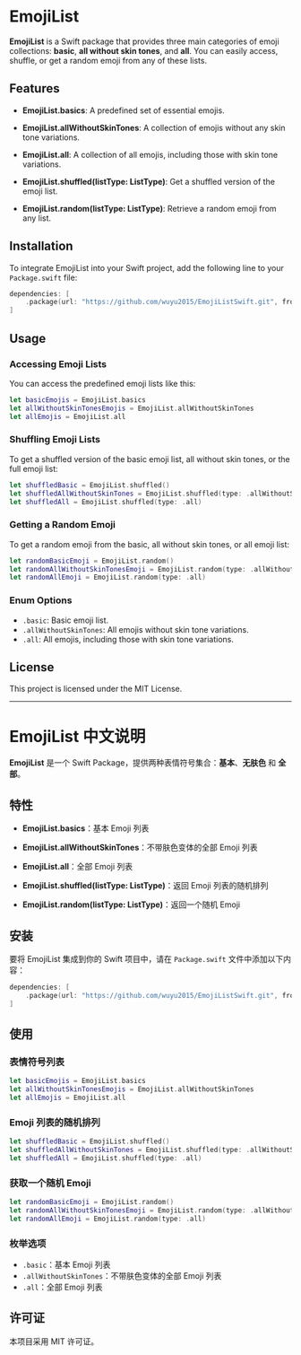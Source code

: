# EmojiList

**EmojiList** is a Swift package that provides three main categories of emoji collections: **basic**, **all without skin tones**, and **all**. You can easily access, shuffle, or get a random emoji from any of these lists.

## Features

- **EmojiList.basics**: A predefined set of essential emojis.
- **EmojiList.allWithoutSkinTones**: A collection of emojis without any skin tone variations.
- **EmojiList.all**: A collection of all emojis, including those with skin tone variations.


- **EmojiList.shuffled(listType: ListType)**: Get a shuffled version of the emoji list.
- **EmojiList.random(listType: ListType)**: Retrieve a random emoji from any list.

## Installation

To integrate EmojiList into your Swift project, add the following line to your `Package.swift` file:

```swift
dependencies: [
    .package(url: "https://github.com/wuyu2015/EmojiListSwift.git", from: "1.0.0")
]
```

## Usage

### Accessing Emoji Lists

You can access the predefined emoji lists like this:

```swift
let basicEmojis = EmojiList.basics
let allWithoutSkinTonesEmojis = EmojiList.allWithoutSkinTones
let allEmojis = EmojiList.all
```

### Shuffling Emoji Lists

To get a shuffled version of the basic emoji list, all without skin tones, or the full emoji list:

```swift
let shuffledBasic = EmojiList.shuffled()
let shuffledAllWithoutSkinTones = EmojiList.shuffled(type: .allWithoutSkinTones)
let shuffledAll = EmojiList.shuffled(type: .all)
```

### Getting a Random Emoji

To get a random emoji from the basic, all without skin tones, or all emoji list:

```swift
let randomBasicEmoji = EmojiList.random()
let randomAllWithoutSkinTonesEmoji = EmojiList.random(type: .allWithoutSkinTones)
let randomAllEmoji = EmojiList.random(type: .all)
```

### Enum Options

- `.basic`: Basic emoji list.
- `.allWithoutSkinTones`: All emojis without skin tone variations.
- `.all`: All emojis, including those with skin tone variations.

## License

This project is licensed under the MIT License.

---

# EmojiList 中文说明

**EmojiList** 是一个 Swift Package，提供两种表情符号集合：**基本**、**无肤色** 和 **全部**。

## 特性

- **EmojiList.basics**：基本 Emoji 列表
- **EmojiList.allWithoutSkinTones**：不带肤色变体的全部 Emoji 列表
- **EmojiList.all**：全部 Emoji 列表


- **EmojiList.shuffled(listType: ListType)**：返回 Emoji 列表的随机排列
- **EmojiList.random(listType: ListType)**：返回一个随机 Emoji

## 安装

要将 EmojiList 集成到你的 Swift 项目中，请在 `Package.swift` 文件中添加以下内容：

```swift
dependencies: [
    .package(url: "https://github.com/wuyu2015/EmojiListSwift.git", from: "1.0.0")
]
```

## 使用

### 表情符号列表

```swift
let basicEmojis = EmojiList.basics
let allWithoutSkinTonesEmojis = EmojiList.allWithoutSkinTones
let allEmojis = EmojiList.all
```

### Emoji 列表的随机排列

```swift
let shuffledBasic = EmojiList.shuffled()
let shuffledAllWithoutSkinTones = EmojiList.shuffled(type: .allWithoutSkinTones)
let shuffledAll = EmojiList.shuffled(type: .all)
```

### 获取一个随机 Emoji

```swift
let randomBasicEmoji = EmojiList.random()
let randomAllWithoutSkinTonesEmoji = EmojiList.random(type: .allWithoutSkinTones)
let randomAllEmoji = EmojiList.random(type: .all)
```

### 枚举选项

- `.basic`：基本 Emoji 列表
- `.allWithoutSkinTones`：不带肤色变体的全部 Emoji 列表
- `.all`：全部 Emoji 列表

## 许可证

本项目采用 MIT 许可证。
